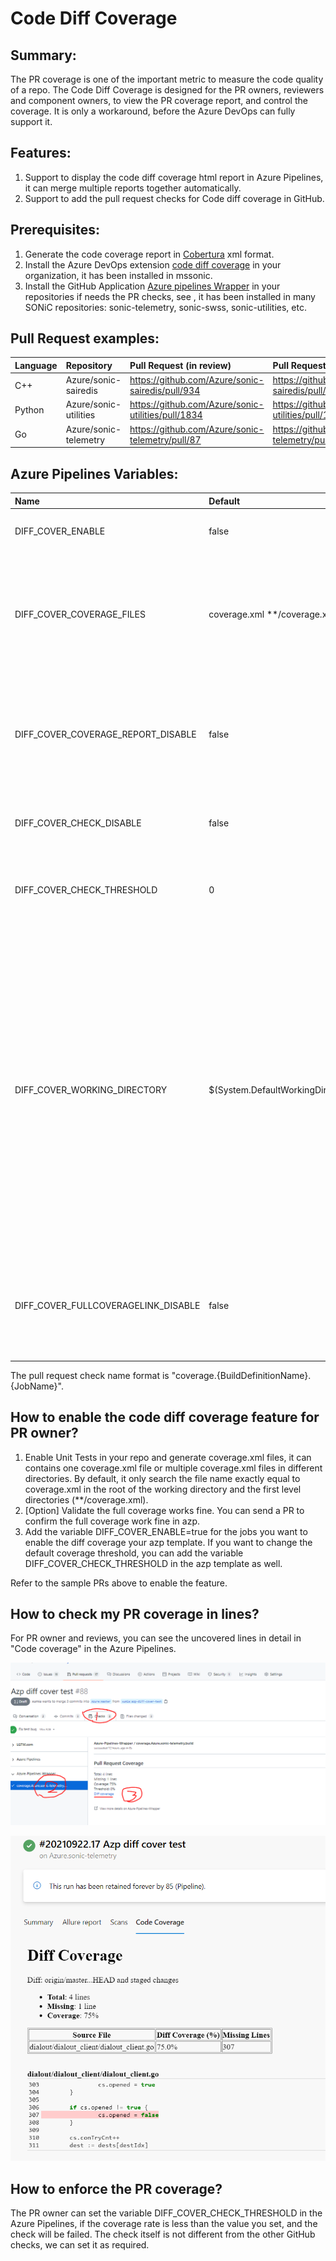 ﻿# Code Diff Coverage


## Summary:

The PR coverage is one of the important metric to measure the code quality of a repo. The Code Diff Coverage is designed for the PR owners, reviewers and component owners, to view the PR coverage report, and control the coverage. It is only a workaround, before the Azure DevOps can fully support it.

## Features:

1. Support to display the code diff coverage html report in Azure Pipelines, it can merge multiple reports together automatically.
1. Support to add the pull request checks for Code diff coverage in GitHub.

## Prerequisites:

1. Generate the code coverage report in [Cobertura](https://cobertura.github.io/cobertura/) xml format.
1. Install the Azure DevOps extension [code diff coverage](https://marketplace.visualstudio.com/items?itemName=CodeCoverageTask.code-diff-coverage) in your organization, it has been installed in mssonic.
1. Install the GitHub Application [Azure pipelines Wrapper](https://github.com/settings/apps/azure-pipelines-wrapper/installations) in your repositories if needs the PR checks, see , it has been installed in many SONiC repositories: sonic-telemetry, sonic-swss, sonic-utilities, etc.

## Pull Request examples:

|Language|Repository|Pull Request (in review)|Pull Request (test only)|
| :- | :- | :- | :- |
|C++|Azure/sonic-sairedis|<https://github.com/Azure/sonic-sairedis/pull/934>|<https://github.com/Azure/sonic-sairedis/pull/933>|
|Python|Azure/sonic-utilities|<https://github.com/Azure/sonic-utilities/pull/1834>|<https://github.com/Azure/sonic-utilities/pull/1834>|
|Go|Azure/sonic-telemetry|<https://github.com/Azure/sonic-telemetry/pull/87>|<https://github.com/Azure/sonic-telemetry/pull/88>|


## Azure Pipelines Variables:

|**Name**|**Default**|**Description**|
| :- | :- | :- |
|DIFF\_COVER\_ENABLE|false|The feature flag, not enabled by default.|
|DIFF\_COVER\_COVERAGE\_FILES|coverage.xml \*\*/coverage.xml|Relative to the diff coverage working directory, list all the coverage files in Cobertura format by space.|
|DIFF\_COVER\_COVERAGE\_REPORT\_DISABLE|false|If the value is not enabled, you can see the diff coverage report of you pull request in Azure Pipelines.|
|DIFF\_COVER\_CHECK\_DISABLE|false|It will add the checks in your pull request by default.|
|DIFF\_COVER\_CHECK\_THRESHOLD|0|The value range is 0~100. The default value is 0, always success.|
|DIFF\_COVER\_WORKING\_DIRECTORY|$(System.DefaultWorkingDirectory)|The diff coverage working directory, the default working directory used if not specified. The typical usage is for multiple repositories checked out in one job in azp. The diff coverage working directory should be in a git repository, so the diff coverage can be generated comparing the targe branch.|
|DIFF\_COVER\_FULLCOVERAGELINK\_DISABLE|false|A value indicates whether to disable the full coverage link in the diff coverage report.|
The pull request check name format is "coverage.{BuildDefinitionName}.{JobName}".



## How to enable the code diff coverage feature for PR owner?

1. Enable Unit Tests in your repo and generate coverage.xml files, it can contains one coverage.xml file or multiple coverage.xml files in different directories. By default, it only search the file name exactly equal to coverage.xml in the root of the working directory and the first level directories (\*\*/coverage.xml).
1. [Option] Validate the full coverage works fine. You can send a PR to confirm the full coverage work fine in azp.
1. Add the variable DIFF\_COVER\_ENABLE=true for the jobs you want to enable the diff coverage your azp template. If you want to change the default coverage threshold, you can add the variable DIFF\_COVER\_CHECK\_THRESHOLD in the azp template as well.

Refer to the sample PRs above to enable the feature.

## How to check my PR coverage in lines?

For PR owner and reviews, you can see the uncovered lines in detail in "Code coverage" in the Azure Pipelines.

![github-coverage-check](images/github-coverage-check.png)

![azure-devops-code-coverage](images/azure-devops-code-coverage.png)

## How to enforce the PR coverage?

The PR owner can set the variable DIFF\_COVER\_CHECK\_THRESHOLD in the Azure Pipelines, if the coverage rate is less than the value you set, and the check will be failed. The check itself is not different from the other GitHub checks, we can set it as required.




